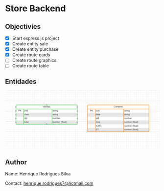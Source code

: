 # Store Backend

## Objectivies

- [x] Start express.js project
- [x] Create entity sale
- [x] Create entity purchase
- [x] Create route cards
- [ ] Create route graphics
- [ ] Create route table

## Entidades

![Entidades](/assets/imgs/entities.PNG)

## Author

Name: Henrique Rodrigues Silva

Contact: henrique.rodrigues7@hotmail.com
